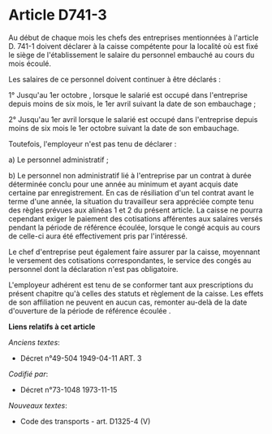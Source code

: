 # Article D741-3

Au début de chaque mois les chefs des entreprises mentionnées à l'article D. 741-1 doivent déclarer à la caisse compétente
pour la localité où est fixé le siège de l'établissement le salaire du personnel embauché au cours du mois écoulé.

Les salaires de ce personnel doivent continuer à être déclarés :

1° Jusqu'au 1er octobre , lorsque le salarié est occupé dans l'entreprise depuis moins de six mois, le 1er avril suivant la
date de son embauchage ;

2° Jusqu'au 1er avril lorsque le salarié est occupé dans l'entreprise depuis moins de six mois le 1er octobre suivant la date
de son embauchage.

Toutefois, l'employeur n'est pas tenu de déclarer :

a) Le personnel administratif ;

b) Le personnel non administratif lié à l'entreprise par un contrat à durée déterminée conclu pour une année au minimum et
ayant acquis date certaine par enregistrement. En cas de résiliation d'un tel contrat avant le terme d'une année, la
situation du travailleur sera appréciée compte tenu des règles prévues aux alinéas 1 et 2 du présent article. La caisse ne
pourra cependant exiger le paiement des cotisations afférentes aux salaires versés pendant la période de référence écoulée,
lorsque le congé acquis au cours de celle-ci aura été effectivement pris par l'intéressé.

Le chef d'entreprise peut également faire assurer par la caisse, moyennant le versement des cotisations correspondantes, le
service des congés au personnel dont la déclaration n'est pas obligatoire.

L'employeur adhérent est tenu de se conformer tant aux prescriptions du présent chapitre qu'à celles des statuts et règlement
de la caisse. Les effets de son affiliation ne peuvent en aucun cas, remonter au-delà de la date d'ouverture de la période de
référence écoulée .

**Liens relatifs à cet article**

_Anciens textes_:

  - Décret n°49-504 1949-04-11 ART. 3

_Codifié par_:

  - Décret n°73-1048 1973-11-15

_Nouveaux textes_:

  - Code des transports - art. D1325-4 (V)
